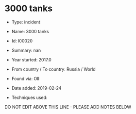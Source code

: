 # 3000 tanks

* Type: incident

* Name: 3000 tanks

* Id: I00020

* Summary: nan

* Year started: 2017.0

* From country / To country: Russia / World

* Found via: OII

* Date added: 2019-02-24

* Techniques used: 


DO NOT EDIT ABOVE THIS LINE - PLEASE ADD NOTES BELOW

